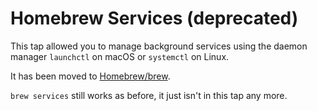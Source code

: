 # Homebrew Services (deprecated)

This tap allowed you to manage background services using the daemon manager `launchctl` on macOS or `systemctl` on Linux.

It has been moved to [Homebrew/brew](https://github.com/Homebrew/brew).

`brew services` still works as before, it just isn't in this tap any more.
